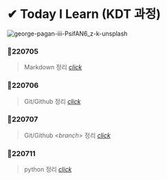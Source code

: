 # ✔ Today I Learn (KDT 과정)

![george-pagan-iii-PsifAN6_z-k-unsplash](https://user-images.githubusercontent.com/106505931/177666308-73146395-61ad-40c1-85e1-eb1ade0d43a2.jpg)


### 📝220705 

> Markdown 정리 [_click_](https://github.com/na-hyeong9/TIL/blob/master/markdown/markdown.md)

### 📝220706
> Git/Github 정리 [_click_](https://github.com/na-hyeong9/TIL/blob/master/git/git%20%EC%82%AC%EC%9A%A9%EB%B2%95.md)

### 📝220707
> Git/Github <_branch_> 정리 [_click_](https://github.com/na-hyeong9/TIL/blob/master/branch/branch.md)

### 📝220711

> python 정리 [_click_](https://github.com/na-hyeong9/TIL/blob/master/python/Python%20%EC%A0%95%EB%A6%AC.md)

